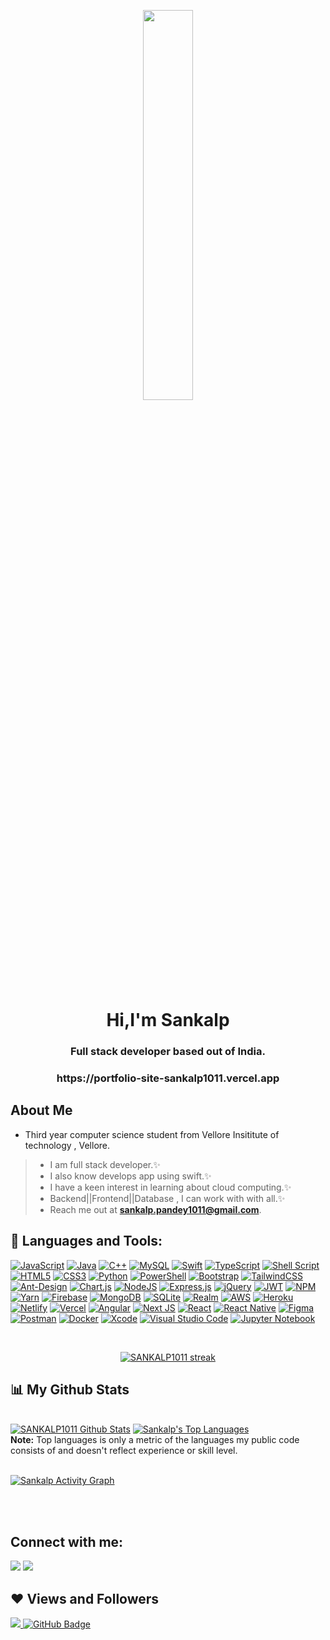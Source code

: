 <p align="center">
<a  href="#"><img width="40%" height="auto" src="https://media1.giphy.com/media/HCkbgKLdLWq3OCV8YM/giphy.gif?cid=ecf05e47q7vv4nswqko1jdyveym7qgwpe56oebzu1bjaymlr&rid=giphy.gif&ct=g" height="80px" /></a>
</p>

<h1 align="center">Hi,I'm Sankalp</h1>
<h3 align="center">Full stack developer based out of India.</h3>
<h3 align="center">https://portfolio-site-sankalp1011.vercel.app</h3>


## About Me
- Third year computer science student from Vellore Insititute of technology , Vellore.
 
> - I am full stack developer.✨
> - I also know develops app using swift.✨
> - I have a keen interest in learning about cloud computing.✨
> - Backend||Frontend||Database , I can work with with all.✨
> - Reach me out at **sankalp.pandey1011@gmail.com**.

## 🚀 Languages and Tools:
  [![JavaScript](https://img.shields.io/badge/javascript-%23323330.svg?style=for-the-badge&logo=javascript&logoColor=%23F7DF1E)](#)
  [![Java](https://img.shields.io/badge/java-%23ED8B00.svg?style=for-the-badge&logo=java&logoColor=white)](#)
  [![C++](https://img.shields.io/badge/c++-%2300599C.svg?style=for-the-badge&logo=c%2B%2B&logoColor=white)](#)
  [![MySQL](https://img.shields.io/badge/mysql-%2300f.svg?style=for-the-badge&logo=mysql&logoColor=white)](#)
  [![Swift](https://img.shields.io/badge/swift-F54A2A?style=for-the-badge&logo=swift&logoColor=white)](#)
  [![TypeScript](https://img.shields.io/badge/typescript-%23007ACC.svg?style=for-the-badge&logo=typescript&logoColor=white)](#)
  [![Shell Script](https://img.shields.io/badge/shell_script-%23121011.svg?style=for-the-badge&logo=gnu-bash&logoColor=white)](#)
  [![HTML5](https://img.shields.io/badge/html5-%23E34F26.svg?style=for-the-badge&logo=html5&logoColor=white)](#)
  [![CSS3](https://img.shields.io/badge/css3-%231572B6.svg?style=for-the-badge&logo=css3&logoColor=white)](#)
  [![Python](https://img.shields.io/badge/python-3670A0?style=for-the-badge&logo=python&logoColor=ffdd54)](#)
  [![PowerShell](https://img.shields.io/badge/PowerShell-%235391FE.svg?style=for-the-badge&logo=powershell&logoColor=white)](#)
  [![Bootstrap](https://img.shields.io/badge/bootstrap-%23563D7C.svg?style=for-the-badge&logo=bootstrap&logoColor=white)](#)
  [![TailwindCSS](https://img.shields.io/badge/tailwindcss-%2338B2AC.svg?style=for-the-badge&logo=tailwind-css&logoColor=white)](#)
  [![Ant-Design](https://img.shields.io/badge/-AntDesign-%230170FE?style=for-the-badge&logo=ant-design&logoColor=white)](#)
  [![Chart.js](https://img.shields.io/badge/chart.js-F5788D.svg?style=for-the-badge&logo=chart.js&logoColor=white)](#)
  [![NodeJS](https://img.shields.io/badge/node.js-6DA55F?style=for-the-badge&logo=node.js&logoColor=white)](#)
  [![Express.js](https://img.shields.io/badge/express.js-%23404d59.svg?style=for-the-badge&logo=express&logoColor=%2361DAFB)](#)
  [![jQuery](https://img.shields.io/badge/jquery-%230769AD.svg?style=for-the-badge&logo=jquery&logoColor=white)](#)
  [![JWT](https://img.shields.io/badge/JWT-black?style=for-the-badge&logo=JSON%20web%20tokens)](#)
  [![NPM](https://img.shields.io/badge/NPM-%23000000.svg?style=for-the-badge&logo=npm&logoColor=white)](#)
  [![Yarn](https://img.shields.io/badge/yarn-%232C8EBB.svg?style=for-the-badge&logo=yarn&logoColor=white)](#)
  [![Firebase](https://img.shields.io/badge/Firebase-039BE5?style=for-the-badge&logo=Firebase&logoColor=white)](#)
  [![MongoDB](https://img.shields.io/badge/MongoDB-%234ea94b.svg?style=for-the-badge&logo=mongodb&logoColor=white)](#)
  [![SQLite](https://img.shields.io/badge/sqlite-%2307405e.svg?style=for-the-badge&logo=sqlite&logoColor=white)](#)
  [![Realm](https://img.shields.io/badge/Realm-39477F?style=for-the-badge&logo=realm&logoColor=white)](#)
  [![AWS](https://img.shields.io/badge/AWS-%23FF9900.svg?style=for-the-badge&logo=amazon-aws&logoColor=white)](#)
  [![Heroku](https://img.shields.io/badge/heroku-%23430098.svg?style=for-the-badge&logo=heroku&logoColor=white)](#)
  [![Netlify](https://img.shields.io/badge/netlify-%23000000.svg?style=for-the-badge&logo=netlify&logoColor=#00C7B7)](#)
  [![Vercel](https://img.shields.io/badge/vercel-%23000000.svg?style=for-the-badge&logo=vercel&logoColor=white)](#)
  [![Angular](https://img.shields.io/badge/angular-%23DD0031.svg?style=for-the-badge&logo=angular&logoColor=white)](#)
  [![Next JS](https://img.shields.io/badge/Next-black?style=for-the-badge&logo=next.js&logoColor=white)](#)
  [![React](https://img.shields.io/badge/react-%2320232a.svg?style=for-the-badge&logo=react&logoColor=%2361DAFB)](#)
  [![React Native](https://img.shields.io/badge/react_native-%2320232a.svg?style=for-the-badge&logo=react&logoColor=%2361DAFB)](#)
  [![Figma](https://img.shields.io/badge/figma-%23F24E1E.svg?style=for-the-badge&logo=figma&logoColor=white)](#)
  [![Postman](https://img.shields.io/badge/Postman-FF6C37?style=for-the-badge&logo=postman&logoColor=white)](#)
  [![Docker](https://img.shields.io/badge/docker-%230db7ed.svg?style=for-the-badge&logo=docker&logoColor=white)](#)
  [![Xcode](https://img.shields.io/badge/Xcode-007ACC?style=for-the-badge&logo=Xcode&logoColor=white)](#)
  [![Visual Studio Code](https://img.shields.io/badge/Visual%20Studio%20Code-0078d7.svg?style=for-the-badge&logo=visual-studio-code&logoColor=white)](#)
  [![Jupyter Notebook](https://img.shields.io/badge/jupyter-%23FA0F00.svg?style=for-the-badge&logo=jupyter&logoColor=white)](#)





<!-- [![React Badge](https://img.shields.io/badge/-React-61DBFB?style=for-the-badge&labelColor=black&logo=react&logoColor=61DBFB)](#)  [![Javascript Badge](https://img.shields.io/badge/-Javascript-F0DB4F?style=for-the-badge&labelColor=black&logo=javascript&logoColor=F0DB4F)](#) [![Typescript Badge](https://img.shields.io/badge/-Typescript-007acc?style=for-the-badge&labelColor=black&logo=typescript&logoColor=007acc)](#) [![Nodejs Badge](https://img.shields.io/badge/-Nodejs-3C873A?style=for-the-badge&labelColor=black&logo=node.js&logoColor=3C873A)](#) [![GraphQL Badge](https://img.shields.io/badge/-GraphQl-e535ab?style=for-the-badge&labelColor=black&logo=node.js&logoColor=e535ab)](#) -->
<br/>

<p align="center">
    <a href="https://github.com/SANKALP1011/github-readme-streak-stats">
        <img title="🔥 Get streak stats for your profile at git.io/streak-stats" alt="SANKALP1011 streak" src="https://github-readme-streak-stats.herokuapp.com/?user=SANKALP1011&theme=black-ice&hide_border=true&stroke=0000&background=060A0CD0"/>
    </a>
</p>

## 📊 My Github Stats

  <br/>
    <a href="https://github.com/SANKALP1011/github-readme-stats"><img alt="SANKALP1011 Github Stats" src="https://github-readme-stats.vercel.app/api?username=SANKALP1011&show_icons=true&count_private=true&theme=react&hide_border=true&bg_color=0D1117" /></a>
  <a href="https://github.com/SubhamRaoniar28/github-readme-stats"><img alt="Sankalp's Top Languages" src="https://github-readme-stats.vercel.app/api/top-langs/?username=SANKALP1011&langs_count=8&count_private=true&layout=compact&theme=react&hide_border=true&bg_color=0D1117" /></a>
  <br/>
  <b>Note:</b> Top languages is only a metric of the languages my public code consists of and doesn't reflect experience or skill level.


<br/>
<br/>

<a href="https://github.com/SANKALP1011/github-readme-activity-graph"><img alt="Sankalp Activity Graph" src="https://activity-graph.herokuapp.com/graph?username=SANKALP1011&bg_color=0D1117&color=5BCDEC&line=5BCDEC&point=FFFFFF&hide_border=true" /></a>

<br/>
<br/>

## Connect with me:
<p align="left">



<a href = "https://www.instagram.com/sankalp_.10/"><img src="https://img.icons8.com/fluent/48/000000/instagram-new.png"/></a>
<a href = "https://www.hackerrank.com/tigerishan426"><img src="https://img.icons8.com/windows/48/000000/hackerrank.png"/></a>
</a>

</p>

## ❤ Views and Followers
<a href="https://github.com/SANKALP1011/github-profile-views-counter">
    <img src="https://komarev.com/ghpvc/?username=SANKALP1011">
</a>
<a href="https://github.com/SANKALP1011?tab=followers"><img src="https://img.shields.io/github/followers/SANKALP1011?label=Followers&style=social" alt="GitHub Badge"></a>

